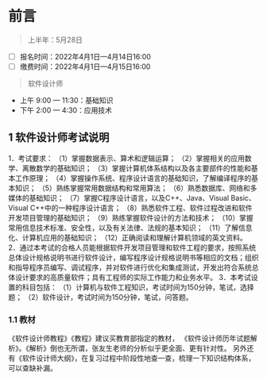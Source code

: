 # 前言

> 上半年：5月28日

- [ ] 报名时间：2022年4月1日—4月14日16:00
- [ ] 缴费时间：2022年4月1日—4月15日16:00

> 软件设计师

* 上午 9:00 — 11:30：基础知识
* 下午 2:00 — 4:30：应用技术

## 1 软件设计师考试说明

1．考试要求：
（1）掌握数据表示、算术和逻辑运算；
（2）掌握相关的应用数学、离散数学的基础知识；
（3）掌握计算机体系结构以及各主要部件的性能和基本工作原理；
（4）掌握操作系统、程序设计语言的基础知识，了解编译程序的基本知识；
（5）熟练掌握常用数据结构和常用算法；
（6）熟悉数据库、网络和多媒体的基础知识；
（7）掌握C程序设计语言，以及C++、Java、Visual Basic、Visual C++中的一种程序设计语言；
（8）熟悉软件工程、软件过程改进和软件开发项目管理的基础知识；
（9）熟练掌握软件设计的方法和技术；
（10）掌握常用信息技术标准、安全性，以及有关法律、法规的基本知识；
（11）了解信息化、计算机应用的基础知识；
（12）正确阅读和理解计算机领域的英文资料。
2．通过本考试的合格人员能根据软件开发项目管理和软件工程的要求，按照系统总体设计规格说明书进行软件设计，编写程序设计规格说明书等相应的文档；组织和指导程序员编写、调试程序，并对软件进行优化和集成测试，开发出符合系统总体设计要求的高质量软件；具有工程师的实际工作能力和业务水平。
3．本考试设置的科目包括：
（1）计算机与软件工程知识，考试时间为150分钟，笔试，选择题；
（2）软件设计，考试时间为150分钟，笔试，问答题。

### 1.1 教材

《软件设计师教程》《教程》建议买教育部指定的教材，
《软件设计师历年试题解析》。《解析》倒也无所谓，张友生老师的分析似乎更全面、更有针对性。
另外还有《软件设计师大纲》，在复习过程中阶段性地查一查，梳理一下知识结构体系，可以查缺补漏。